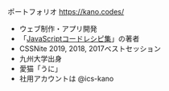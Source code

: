 ポートフォリオ
https://kano.codes/

- ウェブ制作・アプリ開発
- 「[JavaScriptコードレシピ集](https://ics.media/entry/19765/)」の著者
- CSSNite 2019, 2018, 2017ベストセッション
- 九州大学出身
- 愛猫「うに」
- 社用アカウントは @ics-kano


<!--
**tonkotsuboy/tonkotsuboy** is a ✨ _special_ ✨ repository because its `README.md` (this file) appears on your GitHub profile.

Here are some ideas to get you started:

- 🔭 I’m currently working on ...
- 🌱 I’m currently learning ...
- 👯 I’m looking to collaborate on ...
- 🤔 I’m looking for help with ...
- 💬 Ask me about ...
- 📫 How to reach me: ...
- 😄 Pronouns: ...
- ⚡ Fun fact: ...
-->
